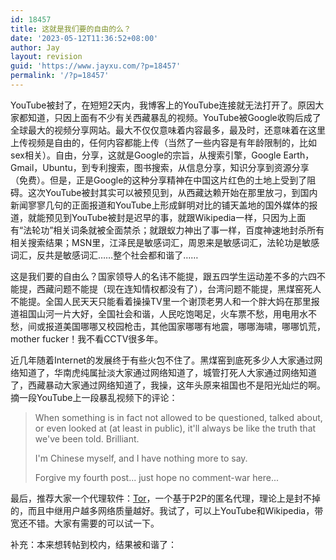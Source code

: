 ```yaml
---
id: 18457
title: 这就是我们要的自由的么？
date: '2023-05-12T11:36:52+08:00'
author: Jay
layout: revision
guid: 'https://www.jayxu.com/?p=18457'
permalink: '/?p=18457'
---
```


<!-- wp:paragraph -->
<p>YouTube被封了，在短短2天内，我博客上的YouTube连接就无法打开了。原因大家都知道，只因上面有不少有关西藏暴乱的视频。YouTube被Google收购后成了全球最大的视频分享网站。最大不仅仅意味着内容最多，最及时，还意味着在这里上传视频是自由的，任何内容都能上传（当然了一些内容是有年龄限制的，比如sex相关）。自由，分享，这就是Google的宗旨，从搜索引擎，Google Earth，Gmail，Ubuntu，到专利搜索，图书搜索，从信息分享，知识分享到资源分享（免费）。但是，正是Google的这种分享精神在中国这片红色的土地上受到了阻碍。这次YouTube被封其实可以被预见到，从西藏达赖开始在那里放刁，到国内新闻寥寥几句的正面报道和YouTube上形成鲜明对比的铺天盖地的国外媒体的报道，就能预见到YouTube被封是迟早的事，就跟Wikipedia一样，只因为上面有“法轮功”相关词条就被全面禁杀；就跟蚁力神出了事一样，百度神速地封杀所有相关搜索结果；MSN里，江泽民是敏感词汇，周恩来是敏感词汇，法轮功是敏感词汇，反共是敏感词汇……整个社会都和谐了……</p>
<!-- /wp:paragraph -->

<!-- wp:paragraph -->
<p>这是我们要的自由么？国家领导人的名讳不能提，跟五四学生运动差不多的六四不能提，西藏问题不能提（现在连知情权都没有了），台湾问题不能提，黑煤窑死人不能提。全国人民天天只能看着操操TV里一个谢顶老男人和一个胖大妈在那里报道祖国山河一片大好，全国社会和谐，人民吃饱喝足，火车票不愁，用电用水不愁，间或报道美国哪哪又校园枪击，其他国家哪哪有地震，哪哪海啸，哪哪饥荒，mother fucker！我不看CCTV很多年。</p>
<!-- /wp:paragraph -->

<!-- wp:paragraph -->
<p>近几年随着Internet的发展终于有些火包不住了。黑煤窑到底死多少人大家通过网络知道了，华南虎纯属扯淡大家通过网络知道了，城管打死人大家通过网络知道了，西藏暴动大家通过网络知道了，我操，这年头原来祖国也不是阳光灿烂的啊。摘一段YouTube上一段暴乱视频下的评论：</p>
<!-- /wp:paragraph -->

<!-- wp:quote -->
<blockquote class="wp-block-quote"><!-- wp:paragraph -->
<p>When something is in fact not allowed to be questioned, talked about, or even looked at (at least in public), it'll always be like the truth that we've been told. Brilliant.</p>
<!-- /wp:paragraph -->

<!-- wp:paragraph -->
<p>I'm Chinese myself, and I have nothing more to say.</p>
<!-- /wp:paragraph -->

<!-- wp:paragraph -->
<p>Forgive my fourth post... just hope no comment-war here...</p>
<!-- /wp:paragraph --></blockquote>
<!-- /wp:quote -->

<!-- wp:paragraph -->
<p>最后，推荐大家一个代理软件：<a href="https://www.torproject.org/download/download-easy.html.en" target="_blank" rel="noopener">Tor</a>，一个基于P2P的匿名代理，理论上是封不掉的，而且中继用户越多网络质量越好。我试了，可以上YouTube和Wikipedia，带宽还不错。大家有需要的可以试一下。</p>
<!-- /wp:paragraph -->

<!-- wp:paragraph -->
<p>补充：本来想转帖到校内，结果被和谐了：</p>
<!-- /wp:paragraph -->

<!-- wp:gallery {"linkTo":"attachment"} -->
<figure class="wp-block-gallery has-nested-images columns-default is-cropped"><!-- wp:image {"id":312,"linkDestination":"custom"} -->
<figure class="wp-block-image"><a href="http://jayxu.com/log/wp-content/uploads/2008/03/ss.png"><img src="http://jayxu.com/log/wp-content/uploads/2008/03/ss.png" alt="" class="wp-image-312"/></a></figure>
<!-- /wp:image --></figure>
<!-- /wp:gallery -->